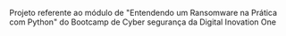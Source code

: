 Projeto referente ao módulo de "Entendendo um Ransomware na Prática com Python" do Bootcamp de Cyber segurança da Digital Inovation One
